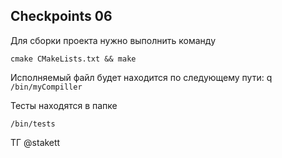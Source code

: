 Checkpoints 06
----

Для сборки проекта нужно выполнить команду

`cmake CMakeLists.txt && make`

Исполняемый файл будет находится по следующему пути:
q
`/bin/myCompiller`

Тесты находятся в папке 

`/bin/tests`

ТГ @stakett
